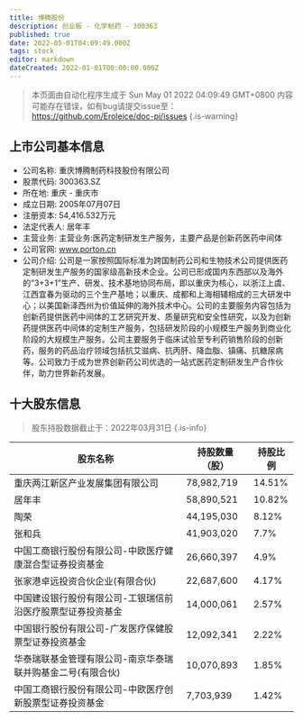 ```yaml
---
title: 博腾股份
description: 创业板 - 化学制药 - 300363
published: true
date: 2022-05-01T04:09:49.000Z
tags: stock
editor: markdown
dateCreated: 2022-01-01T00:00:00.000Z
---
```


> 本页面由自动化程序生成于 Sun May 01 2022 04:09:49 GMT+0800
> 内容可能存在错误，如有bug请提交issue至：https://github.com/Eroleice/doc-pi/issues
{.is-warning}

## 上市公司基本信息
- 公司名称: 重庆博腾制药科技股份有限公司
- 股票代码: 300363.SZ
- 所在地: 重庆 - 重庆市
- 成立日期: 2005年07月07日
- 注册资本: 54,416.532万元
- 法定代表人: 居年丰
- 主营业务: 主营业务:医药定制研发生产服务，主要产品是创新药医药中间体
- 公司官网: www.porton.cn
- 公司介绍: 公司是一家按照国际标准为跨国制药公司和生物技术公司提供医药定制研发生产服务的国家级高新技术企业。公司已形成国内东西部以及海外的“3+3+1”生产、研发、技术基地协同布局，即以重庆为核心，以浙江上虞、江西宜春为驱动的三个生产基地；以重庆、成都和上海相辅相成的三大研发中心；以美国新泽西州为价值延伸的海外技术中心。公司的主要服务内容包括为创新药提供医药中间体的工艺研究开发、质量研究和安全性研究，以及为创新药提供医药中间体的定制生产服务，包括研发阶段的小规模生产服务到商业化阶段的大规模生产服务。公司主要服务于临床试验至专利药销售阶段的创新药，服务的药品治疗领域包括抗艾滋病、抗丙肝、降血脂、镇痛、抗糖尿病等。公司致力于成为世界创新药公司优选的一站式医药定制研发生产合作伙伴，助力世界新药发展。


## 十大股东信息
> 股东持股数据截止于：2022年03月31日
{.is-info}

| 股东名称 | 持股数量（股） | 持股比例 |
| --- | --- | --- |
| 重庆两江新区产业发展集团有限公司 | 78,982,719 | 14.51% |
| 居年丰 | 58,890,521 | 10.82% |
| 陶荣 | 44,195,030 | 8.12% |
| 张和兵 | 41,903,020 | 7.7% |
| 中国工商银行股份有限公司-中欧医疗健康混合型证券投资基金 | 26,660,397 | 4.9% |
| 张家港卓远投资合伙企业(有限合伙) | 22,687,600 | 4.17% |
| 中国建设银行股份有限公司-工银瑞信前沿医疗股票型证券投资基金 | 14,000,061 | 2.57% |
| 中国银行股份有限公司-广发医疗保健股票型证券投资基金 | 12,092,341 | 2.22% |
| 华泰瑞联基金管理有限公司-南京华泰瑞联并购基金二号(有限合伙) | 10,070,893 | 1.85% |
| 中国工商银行股份有限公司-中欧医疗创新股票型证券投资基金 | 7,703,939 | 1.42% |




